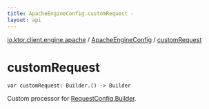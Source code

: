 ```yaml
---
title: ApacheEngineConfig.customRequest - 
layout: api
---
```


<div class='api-docs-breadcrumbs'><a href="../index.html">io.ktor.client.engine.apache</a> / <a href="index.html">ApacheEngineConfig</a> / <a href="./custom-request.html">customRequest</a></div>

# customRequest

<div class="signature"><code><span class="keyword">var </span><span class="identifier">customRequest</span><span class="symbol">: </span><span class="identifier">Builder</span><span class="symbol">.</span><span class="symbol">(</span><span class="symbol">)</span>&nbsp;<span class="symbol">-&gt;</span>&nbsp;<span class="identifier">Builder</span></code></div>

Custom processor for <a href="#">RequestConfig.Builder</a>.

